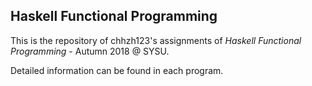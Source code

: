 ## Haskell Functional Programming

This is the repository of chhzh123's assignments of *Haskell Functional Programming* - Autumn 2018 @ SYSU.

Detailed information can be found in each program.